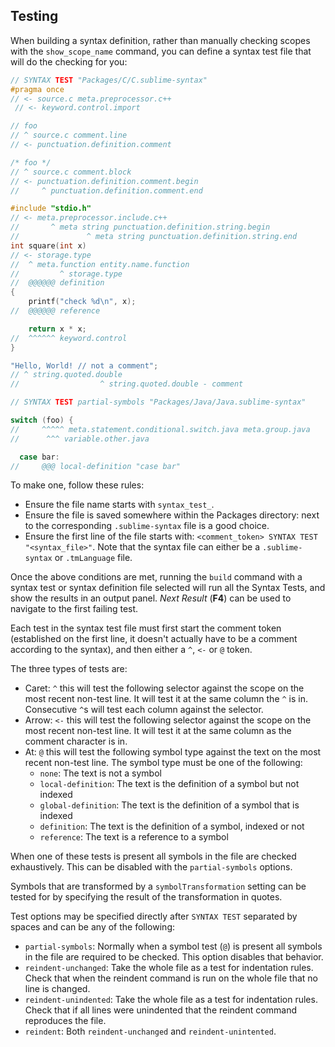 ## Testing

When building a syntax definition, rather than manually checking scopes with the `show_scope_name` command, you can define a syntax test file that will do the checking for you:

```c
// SYNTAX TEST "Packages/C/C.sublime-syntax"
#pragma once
// <- source.c meta.preprocessor.c++
 // <- keyword.control.import

// foo
// ^ source.c comment.line
// <- punctuation.definition.comment

/* foo */
// ^ source.c comment.block
// <- punctuation.definition.comment.begin
//     ^ punctuation.definition.comment.end

#include "stdio.h"
// <- meta.preprocessor.include.c++
//       ^ meta string punctuation.definition.string.begin
//               ^ meta string punctuation.definition.string.end
int square(int x)
// <- storage.type
//  ^ meta.function entity.name.function
//         ^ storage.type
//  @@@@@@ definition
{
    printf("check %d\n", x);
//  @@@@@@ reference

    return x * x;
//  ^^^^^^ keyword.control
}

"Hello, World! // not a comment";
// ^ string.quoted.double
//                  ^ string.quoted.double - comment
```

```java
// SYNTAX TEST partial-symbols "Packages/Java/Java.sublime-syntax"

switch (foo) {
//     ^^^^^ meta.statement.conditional.switch.java meta.group.java
//      ^^^ variable.other.java

  case bar:
//     @@@ local-definition "case bar"
```

To make one, follow these rules:

- Ensure the file name starts with `syntax_test_`.
- Ensure the file is saved somewhere within the Packages directory: next to the corresponding `.sublime-syntax` file is a good choice.
- Ensure the first line of the file starts with: `<comment_token> SYNTAX TEST "<syntax_file>"`. Note that the syntax file can either be a `.sublime-syntax` or `.tmLanguage` file.

Once the above conditions are met, running the `build` command with a syntax test or syntax definition file selected will run all the Syntax Tests, and show the results in an output panel. *Next Result* (**F4**) can be used to navigate to the first failing test.

Each test in the syntax test file must first start the comment token (established on the first line, it doesn't actually have to be a comment according to the syntax), and then either a `^`, `<-` or `@` token.

The three types of tests are:

- Caret: `^` this will test the following selector against the scope on the most recent non-test line. It will test it at the same column the `^` is in. Consecutive `^`s will test each column against the selector.
- Arrow: `<-` this will test the following selector against the scope on the most recent non-test line. It will test it at the same column as the comment character is in.
- At: `@` this will test the following symbol type against the text on the most recent non-test line. The symbol type must be one of the following:
    - `none`: The text is not a symbol
    - `local-definition`: The text is the definition of a symbol but not indexed
    - `global-definition`: The text is the definition of a symbol that is indexed
    - `definition`: The text is the definition of a symbol, indexed or not
    - `reference`: The text is a reference to a symbol

When one of these tests is present all symbols in the file are checked exhaustively. This can be disabled with the `partial-symbols` options.

Symbols that are transformed by a `symbolTransformation` setting can be tested for by specifying the result of the transformation in quotes.

Test options may be specified directly after `SYNTAX TEST` separated by spaces and can be any of the following:

- `partial-symbols`: Normally when a symbol test (`@`) is present all symbols in the file are required to be checked. This option disables that behavior.
- `reindent-unchanged`: Take the whole file as a test for indentation rules. Check that when the reindent command is run on the whole file that no line is changed.
- `reindent-unindented`: Take the whole file as a test for indentation rules. Check that if all lines were unindented that the reindent command reproduces the file.
- `reindent`: Both `reindent-unchanged` and `reindent-unintented`.
